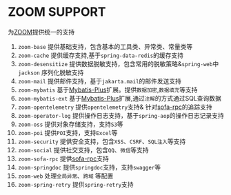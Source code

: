 # ZOOM SUPPORT

为[ZOOM](https://github.com/zoom-projects)提供统一的支持

1. `zoom-base` 提供基础支持，包含基本的工具类、异常类、常量类等
2. `zoom-cache` 提供缓存支持,基于`spring-data-redis`的缓存支持
3. `zoom-desensitize` 提供数据脱敏支持，包含常用的脱敏策略&`spring-web`中`jackson` 序列化脱敏支持
4. `zoom-mail` 提供邮件支持，基于`jakarta.mail`的邮件发送支持
5. `zoom-mybatis` 基于[Mybatis-Plus](https://github.com/baomidou/mybatis-plus)扩展。提供`数据加密`,`数据填充`等支持
6. `zoom-mybatis-ext` 基于[Mybatis-Plus](https://github.com/baomidou/mybatis-plus)扩展,通过`注解`的方式通过SQL查询数据
7. `zoom-opentelemetry` 提供`opentelemetry`支持& 针对[sofa-rpc](https://github.com/sofastack/sofa-rpc)的追踪支持
8. `zoom-operator-log` 提供操作日志支持，基于`spring-aop`的操作日志记录支持
9. `zoom-oss` 提供对象存储支持，支持`S3`等
10. `zoom-poi` 提供`POI`支持，支持`Excel`等
11. `zoom-security` 提供安全支持，包含`XSS`、`CSRF`、`SQL注入`等支持
12. `zoom-social` 提供社交支持，包含`QQ`、`微信`等支持
13. `zoom-sofa-rpc` 提供[sofa-rpc](https://github.com/sofastack/sofa-rpc)支持
14. `zoom-springdoc` 提供`springdoc`支持，支持`swagger`等
15. `zoom-web` 处理`全局异常`、`跨域` 等配置
16. `zoom-spring-retry` 提供`spring-retry`支持
